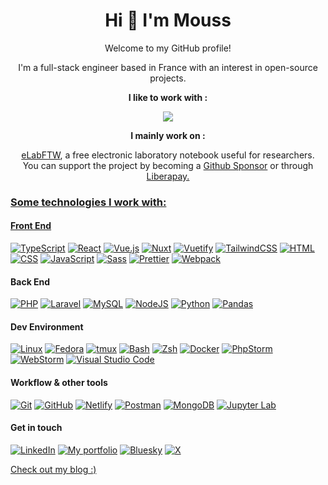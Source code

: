 <h1 align="center">Hi 👋 I'm Mouss</h1>

<p align="center">Welcome to my GitHub profile!</p>
<p align="center">I'm a full-stack engineer based in France with an interest in open-source projects.</p>

<p align="center"><b>I like to work with :</b></p>
<p align="center">
  <a href="https://skillicons.dev">
    <img src="https://skillicons.dev/icons?i=php,ts" />
  </a>
</p>

<p align="center"><b>I mainly work on :</b></p>
<p align="center">
  <a href="https://github.com/elabftw/elabftw">eLabFTW</a>, a free electronic laboratory notebook useful for researchers. <br/>
  You can support the project by becoming a <a href="https://github.com/sponsors/NicolasCARPi/">Github Sponsor</a> or through <a href="https://liberapay.com/NicolasCARPi/">Liberapay.
</p>

<h3 align="left">Some technologies I work with:</h3>

<h4>Front End</h4>
  
[![TypeScript](https://img.shields.io/badge/TypeScript-3178C6?logo=typescript&logoColor=fff)](#)
[![React](https://img.shields.io/badge/React-%2320232a.svg?logo=react&logoColor=%2361DAFB)](#)
[![Vue.js](https://img.shields.io/badge/Vue.js-4FC08D?logo=vuedotjs&logoColor=fff)](#)
[![Nuxt](https://img.shields.io/badge/Nuxt-002E3B?logo=nuxt&logoColor=#00DC82)](#)
[![Vuetify](https://img.shields.io/badge/Vuetify-2361DAFB?logo=vuetify&logoColor=fff)](#)
[![TailwindCSS](https://img.shields.io/badge/Tailwind%20CSS-%2338B2AC.svg?logo=tailwind-css&logoColor=white)](#)
[![HTML](https://img.shields.io/badge/HTML-%23E34F26.svg?logo=html5&logoColor=white)](#)
[![CSS](https://img.shields.io/badge/CSS-1572B6?logo=css3&logoColor=fff)](#)
[![JavaScript](https://img.shields.io/badge/JavaScript-F7DF1E?logo=javascript&logoColor=000)](#)
[![Sass](https://img.shields.io/badge/Sass-C69?logo=sass&logoColor=fff)](#)
[![Prettier](https://img.shields.io/badge/Prettier-f8bc45?logo=prettier&logoColor=fff)](#)
[![Webpack](https://img.shields.io/badge/Webpack-62b1d8?logo=webpack&logoColor=fff)](#)

<h4>Back End</h4>

[![PHP](https://img.shields.io/badge/php-%23777BB4.svg?&logo=php&logoColor=white)](#)
[![Laravel](https://img.shields.io/badge/Laravel-%23FF2D20.svg?logo=laravel&logoColor=white)](#)
[![MySQL](https://img.shields.io/badge/MySQL-4479A1?logo=mysql&logoColor=fff)](#)
[![NodeJS](https://img.shields.io/badge/Node.js-6DA55F?logo=node.js&logoColor=white)](#)
[![Python](https://img.shields.io/badge/Python-3776AB?logo=python&logoColor=fff)](#)
[![Pandas](https://img.shields.io/badge/Pandas-150458?logo=pandas&logoColor=fff)](#)

<h4>Dev Environment</h4>

[![Linux](https://img.shields.io/badge/Linux-FCC624?logo=linux&logoColor=black)](#)
[![Fedora](https://img.shields.io/badge/Fedora-51A2DA?logo=fedora&logoColor=fff)](#)
[![tmux](https://img.shields.io/badge/tmux-1BB91F?logo=tmux&logoColor=fff)](#)
[![Bash](https://img.shields.io/badge/Bash-4EAA25?logo=gnubash&logoColor=fff)](#)
[![Zsh](https://img.shields.io/badge/Zsh-F15A24?logo=zsh&logoColor=fff)](#)
[![Docker](https://img.shields.io/badge/Docker-2496ED?logo=docker&logoColor=fff)](#)
[![PhpStorm](https://img.shields.io/badge/PhpStorm-000?logo=phpstorm&logoColor=fff)](#)
[![WebStorm](https://img.shields.io/badge/WebStorm-000?logo=webstorm&logoColor=fff)](#)
[![Visual Studio Code](https://custom-icon-badges.demolab.com/badge/VS%20Code-0078d7.svg?logo=vsc&logoColor=white)](#)

<h4>Workflow & other tools</h4>

[![Git](https://img.shields.io/badge/Git-F05032?logo=git&logoColor=fff)](#)
[![GitHub](https://img.shields.io/badge/GitHub-%23121011.svg?logo=github&logoColor=white)](#)
[![Netlify](https://img.shields.io/badge/Netlify-%23000000.svg?logo=netlify&logoColor=#00C7B7)](#)
[![Postman](https://img.shields.io/badge/Postman-F37440?logo=postman&logoColor=fff)](#)
[![MongoDB](https://img.shields.io/badge/MongoDB-%234ea94b.svg?logo=mongodb&logoColor=white)](#)
[![Jupyter Lab](https://img.shields.io/badge/Jupyter%20Lab-f8bc45?logo=jupyternotebook&logoColor=fff)](#)

<h4>Get in touch</h4>

[![LinkedIn](https://custom-icon-badges.demolab.com/badge/LinkedIn-0A66C2?logo=linkedin-white&logoColor=fff)](https://linkedin.com/in/camara-moustapha)
[![My portfolio](https://img.shields.io/badge/My%20portfolio-6D4C9F)](https://moustaphacamara.fr/)
[![Bluesky](https://img.shields.io/badge/Bluesky-0285FF?logo=bluesky&logoColor=fff)](https://bsky.app/profile/moussdeltablot.bsky.social)
[![X](https://img.shields.io/badge/X-%23000000.svg?logo=X&logoColor=white)](https://x.com/CmrMous)

<a href="https://moustaphacamara.github.io/themoussroom/" target="_blank">Check out my blog :)</a>
